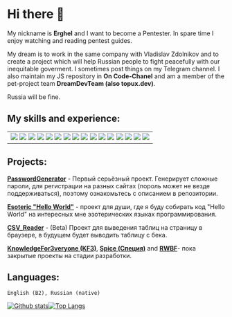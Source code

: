 # Hi there 👋
My nickname is **Erghel** and I want to become a Pentester. In spare time I enjoy watching and reading pentest guides. 

My dream is to work in the same company with Vladislav Zdolnikov and to create a project which will help Russian people to fight peacefully with our inequitable goverment. I sometimes post things on my Telegram channel. I also maintain my JS repository in **On Code-Chanel** and am a member of the pet-project team **DreamDevTeam (also topux.dev)**.

Russia will be fine.

## My skills and experience:
<table>
  <tr>
    <td> <img src="https://cdn.iconscout.com/icon/free/png-64/html-59-225995.png">
    <img src="https://cdn.iconscout.com/icon/free/png-64/css3-8-1175200.png">
    <img src="https://cdn.iconscout.com/icon/free/png-64/javascript-2038874-1720087.png">
    <img src="https://cdn.iconscout.com/icon/free/png-64/ruby-226055.png">
    <img src="https://cdn.iconscout.com/icon/free/png-64/react-4-1175110.png">
    <img src="https://cdn.iconscout.com/icon/free/png-64/python-3629591-3032289.png">
    <img src="https://cdn.iconscout.com/icon/free/png-64/linux-21-1174928.png">
    <img src="https://cdn.iconscout.com/icon/free/png-64/java-22-225997.png">
    <img src="https://cdn.iconscout.com/icon/free/png-64/figma-3521426-2944870.png">
    <img src="https://cdn.iconscout.com/icon/free/png-64/visual-studio-code-1868941-1583105.png">
    <img src="https://cdn.iconscout.com/icon/premium/png-64-thumb/https-2097909-1762683.png">
    <img src="https://cdn.iconscout.com/icon/free/png-64/arduino-226072.png">
    <img src="https://cdn.iconscout.com/icon/free/png-64/rubber-duck-4128972-3426805.png">
    <img src="https://cdn.iconscout.com/icon/free/png-64/jest-3628860-3030000.png">
    <img src="https://upload.wikimedia.org/wikipedia/commons/thumb/0/02/LOLCode_logo.png/80px-LOLCode_logo.png">
    <img src="https://upload.wikimedia.org/wikipedia/commons/thumb/f/f1/Scratchlogo.svg/215px-Scratchlogo.svg.png">
    </td>
    </tr>
 </table>

## Projects:
   **[PasswordGenerator](https://github.com/Erghel/PasswordGenerator)** - Первый серьёзный проект. Генерирует сложные пароли, для регистрации на разных сайтах (пороль может не везде поддерживаться), поэтому ознакомьтесь с описанием в репозитории.
   
   **[Esoteric "Hello World"](https://github.com/Erghel/Esoteric-HelloWorld)** - проект для души, где я буду собирать код "Hello World" на интересных мне эзотерических языках программирования.
 
**[CSV_Reader](https://github.com/Erghel/CSV_Reader_HTML)** - (Beta) Проект для выведения таблиц на страницу в браузере, в будущем будет выводить таблицу с бека.

**[KnowledgeFor3veryone (KF3)]()**, **[Spice (Специя)]()** and **[RWBF]()**- пока закрытые проекты на стадии разработки.
    
 ## Languages: 
    English (B2), Russian (native)
   

[![Github stats](https://github-readme-stats.vercel.app/api?username=Erghel&hide_border=true&count_private=true&show_icons=true&theme=vision-friendly-dark&include_all_commits=true)](https://github.com/anuraghazra/github-readme-stats)[![Top Langs](https://github-readme-stats.vercel.app/api/top-langs/?username=Erghel&hide=smarty,java,actionscript&hide_border=true&theme=vision-friendly-dark&langs_count=10&layout=compact)](https://github.com/anuraghazra/github-readme-stats)

